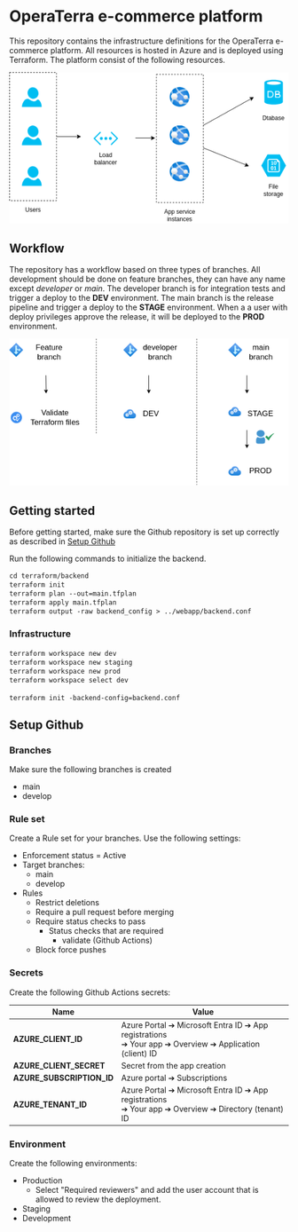 # OperaTerra e-commerce platform

This repository contains the infrastructure definitions for the OperaTerra e-commerce platform. All resources is hosted in Azure and is deployed using Terraform. The platform consist of the following resources.

![Architect diagram](architechture.drawio.png)

## Workflow

The repository has a workflow based on three types of branches. All development should be done on feature branches, they can have any name except *developer* or *main*. The developer branch is for integration tests and trigger a deploy to the **DEV** environment. The main branch is the release pipeline and trigger a deploy to the **STAGE** environment. When a a user with deploy privileges approve the release, it will be deployed to the **PROD** environment.

![Workflow](workflow.drawio.png)


## Getting started

Before getting started, make sure the Github repository is set up correctly as described in [Setup Github](#setup-github)

Run the following commands to initialize the backend.

```shell
cd terraform/backend
terraform init
terraform plan --out=main.tfplan
terraform apply main.tfplan
terraform output -raw backend_config > ../webapp/backend.conf
```

### Infrastructure
```shell
terraform workspace new dev
terraform workspace new staging
terraform workspace new prod
terraform workspace select dev

terraform init -backend-config=backend.conf
```

## Setup Github

### Branches

Make sure the following branches is created

- main
- develop

### Rule set

Create a Rule set for your branches. Use the following settings:

- Enforcement status = Active
- Target branches:
  - main
  - develop
- Rules
  - Restrict deletions
  - Require a pull request before merging
  - Require status checks to pass
    - Status checks that are required
      - validate (Github Actions)
  - Block force pushes

### Secrets

Create the following Github Actions secrets:

| Name                      | Value                                                                                                              |
|---------------------------|--------------------------------------------------------------------------------------------------------------------|
| **AZURE_CLIENT_ID**       | Azure Portal ➔ Microsoft Entra ID ➔ App registrations<br>➔ Your app ➔ Overview ➔ Application (client) ID |
| **AZURE_CLIENT_SECRET**   | Secret from the app creation                                                                                       |
| **AZURE_SUBSCRIPTION_ID** | Azure portal ➔ Subscriptions                                                                                     |
| **AZURE_TENANT_ID**       | Azure Portal ➔ Microsoft Entra ID ➔ App registrations<br>➔ Your app ➔ Overview ➔ Directory (tenant) ID   |

### Environment

Create the following environments:

- Production
  - Select "Required reviewers" and add the user account that is allowed to review the deployment.
- Staging
- Development
